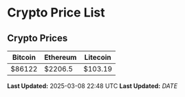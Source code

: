 # Crypto Price List

## Crypto Prices
| Bitcoin | Ethereum | Litecoin |
| ------- | -------- | -------- |
| $86122 | $2206.5 | $103.19 |
**Last Updated:** 2025-03-08 22:48 UTC
**Last Updated:** $DATE$
